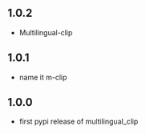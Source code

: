 ## 1.0.2

* Multilingual-clip 

## 1.0.1

* name it m-clip

## 1.0.0

* first pypi release of multilingual_clip
